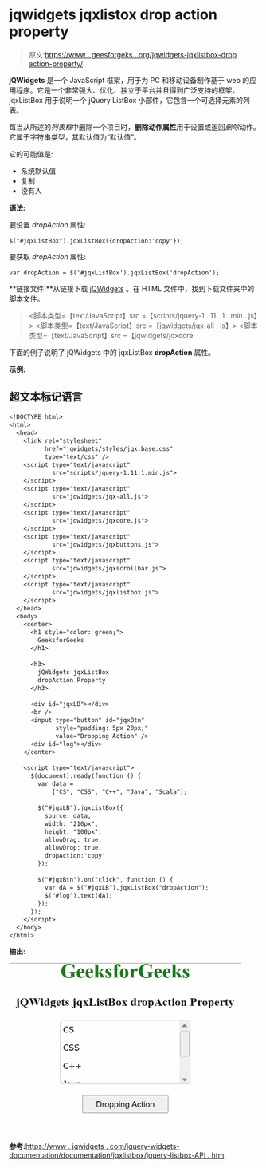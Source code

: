 # jqwidgets jqxlistox drop action property

> 原文:[https://www . geesforgeks . org/jqwidgets-jqxlistbox-drop action-property/](https://www.geeksforgeeks.org/jqwidgets-jqxlistbox-dropaction-property/)

**jQWidgets** 是一个 JavaScript 框架，用于为 PC 和移动设备制作基于 web 的应用程序。它是一个非常强大、优化、独立于平台并且得到广泛支持的框架。jqxListBox 用于说明一个 jQuery ListBox 小部件，它包含一个可选择元素的列表。

每当从所述的*列表框*中删除一个项目时，**删除动作属性**用于设置或返回*删除*动作。它属于字符串类型，其默认值为“默认值”。

它的可能值是:

*   系统默认值
*   复制
*   没有人

**语法:**

要设置 *dropAction* 属性:

```
$("#jqxListBox").jqxListBox({dropAction:'copy'});  
```

要获取 *dropAction* 属性:

```
var dropAction = $('#jqxListBox').jqxListBox('dropAction');  
```

**链接文件:**从链接下载 [jQWidgets](https://www.jqwidgets.com/download/) 。在 HTML 文件中，找到下载文件夹中的脚本文件。

> <link rel="”stylesheet”" href="”jqwidgets/styles/jqx.base.css”" type="”text/css”">
> <脚本类型=【text/JavaScript】src =【scripts/jquery-1 . 11 . 1 . min . js】></脚本>
> <脚本类型=【text/JavaScript】src =【jqwidgets/jqx-all . js】></脚本>
> <脚本类型=【text/JavaScript】src =【jqwidgets/jqxcore

下面的例子说明了 jQWidgets 中的 jqxListBox **dropAction** 属性。

**示例:**

## 超文本标记语言

```
<!DOCTYPE html>
<html>
  <head>
    <link rel="stylesheet" 
          href="jqwidgets/styles/jqx.base.css" 
          type="text/css" />
    <script type="text/javascript"
            src="scripts/jquery-1.11.1.min.js">
    </script>
    <script type="text/javascript" 
            src="jqwidgets/jqx-all.js">
    </script>
    <script type="text/javascript" 
            src="jqwidgets/jqxcore.js">
    </script>
    <script type="text/javascript" 
            src="jqwidgets/jqxbuttons.js">
    </script>
    <script type="text/javascript" 
            src="jqwidgets/jqxscrollbar.js">
    </script>
    <script type="text/javascript" 
            src="jqwidgets/jqxlistbox.js">
    </script>
  </head>
  <body>
    <center>
      <h1 style="color: green;">
        GeeksforGeeks
      </h1>

      <h3>
        jQWidgets jqxListBox 
        dropAction Property
      </h3>

      <div id="jqxLB"></div>
      <br />
      <input type="button" id="jqxBtn" 
             style="padding: 5px 20px;" 
             value="Dropping Action" />
      <div id="log"></div>
    </center>

    <script type="text/javascript">
      $(document).ready(function () {
        var data = 
            ["CS", "CSS", "C++", "Java", "Scala"];

        $("#jqxLB").jqxListBox({
          source: data,
          width: "210px",
          height: "100px",
          allowDrag: true,
          allowDrop: true,
          dropAction:'copy'
        });

        $("#jqxBtn").on("click", function () {
          var dA = $("#jqxLB").jqxListBox("dropAction");
          $("#log").text(dA);
        });
      });
    </script>
  </body>
</html>
```

**输出:**

![](img/16f0cafd8d8daea0a9886317de4da91e.png)

**参考:**[https://www . jqwidgets . com/jquery-widgets-documentation/documentation/jqxlistbox/jquery-listbox-API . htm](https://www.jqwidgets.com/jquery-widgets-documentation/documentation/jqxlistbox/jquery-listbox-api.htm)